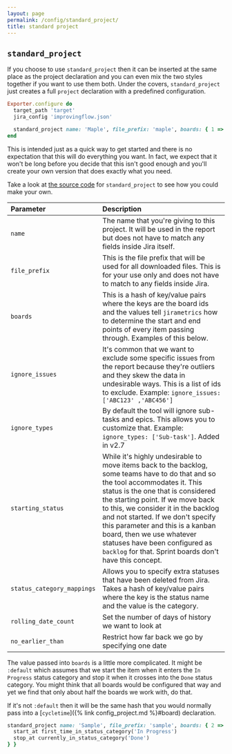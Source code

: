 ```yaml
---
layout: page
permalink: /config/standard_project/
title: standard project
---
```


## `standard_project`

If you choose to use `standard_project` then it can be inserted at the same place as the project declaration and you can even mix the two styles together if you want to use them both. Under the covers, `standard_project` just creates a full `project` declaration with a predefined configuration.

```ruby
Exporter.configure do
  target_path 'target'
  jira_config 'improvingflow.json'

  standard_project name: 'Maple', file_prefix: 'maple', boards: { 1 => :default }
end
```

This is intended just as a quick way to get started and there is no expectation that this will do everything you want. In fact, we expect that it won't be long before you decide that this isn't good enough and you'll create your own version that does exactly what you need.

Take a look at [the source code](https://github.com/mikebowler/jirametrics/blob/main/lib/jirametrics/examples/standard_project.rb) for `standard_project` to see how you could make your own.

| Parameter | Description |
|:--------|:-------|
| `name` | The name that you're giving to this project. It will be used in the report but does not have to match any fields inside Jira itself. |
| `file_prefix` | This is the file prefix that will be used for all downloaded files. This is for your use only and does not have to match to any fields inside Jira. |
| `boards` | This is a hash of key/value pairs where the keys are the board ids and the values tell `jirametrics` how to determine the start and end points of every item passing through. Examples of this below. |
| `ignore_issues` | It's common that we want to exclude some specific issues from the report because they're outliers and they skew the data in undesirable ways. This is a list of ids to exclude. Example: `ignore_issues: ['ABC123' ,'ABC456']` |
| `ignore_types` | By default the tool will ignore sub-tasks and epics. This allows you to customize that. Example: `ignore_types: ['Sub-task']`. Added in v2.7 |
| `starting_status` | While it's highly undesirable to move items back to the backlog, some teams have to do that and so the tool accommodates it. This status is the one that is considered the starting point. If we move back to this, we consider it in the backlog and not started. If we don't specify this parameter and this is a kanban board, then we use whatever statuses have been configured as `backlog` for that. Sprint boards don't have this concept. |
| `status_category_mappings` | Allows you to specify extra statuses that have been deleted from Jira. Takes a hash of key/value pairs where the key is the status name and the value is the category. |
| `rolling_date_count` | Set the number of days of history we want to look at |
| `no_earlier_than` | Restrict how far back we go by specifying one date |

The value passed into `boards` is a little more complicated. It might be `:default` which assumes that we start the item when it enters the `In Progress` status category and stop it when it crosses into the `Done` status category. You might think that all boards would be configured that way and yet we find that only about half the boards we work with, do that.

If it's not `:default` then it will be the same hash that you would normally pass into a [`cycletime`]({% link config_project.md %}#board) declaration.

```ruby
standard_project name: 'Sample', file_prefix: 'sample', boards: { 2 => {
  start_at first_time_in_status_category('In Progress')
  stop_at currently_in_status_category('Done')
} }
```